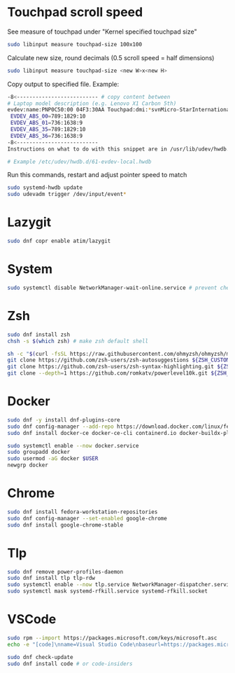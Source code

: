# Touchpad scroll speed

See measure of touchpad under "Kernel specified touchpad size"

```sh
sudo libinput measure touchpad-size 100x100
```

Calculate new size, round decimals (0.5 scroll speed = half dimensions)

```sh
sudo libinput measure touchpad-size <new W>x<new H>
```

Copy output to specified file. Example:
```sh
-8<-------------------------- # copy content between
# Laptop model description (e.g. Lenovo X1 Carbon 5th)
evdev:name:PNP0C50:00 04F3:30AA Touchpad:dmi:*svnMicro-StarInternationalCo.,Ltd.:*pnModern15A11M**
 EVDEV_ABS_00=789:1829:10
 EVDEV_ABS_01=736:1638:9
 EVDEV_ABS_35=789:1829:10
 EVDEV_ABS_36=736:1638:9
-8<--------------------------
Instructions on what to do with this snippet are in /usr/lib/udev/hwdb.d/60-evdev.hwdb

# Example /etc/udev/hwdb.d/61-evdev-local.hwdb
```


Run this commands, restart and adjust pointer speed to match
```sh
sudo systemd-hwdb update
sudo udevadm trigger /dev/input/event*
```

# Lazygit

```sh
sudo dnf copr enable atim/lazygit
```

# System

```sh
sudo systemctl disable NetworkManager-wait-online.service # prevent check connection on boot
```

# Zsh

```sh
sudo dnf install zsh
chsh -s $(which zsh) # make zsh default shell

sh -c "$(curl -fsSL https://raw.githubusercontent.com/ohmyzsh/ohmyzsh/master/tools/install.sh)" # oh-my-zsh
git clone https://github.com/zsh-users/zsh-autosuggestions ${ZSH_CUSTOM:-~/.oh-my-zsh/custom}/plugins/zsh-autosuggestions # zsh-autosuggestions
git clone https://github.com/zsh-users/zsh-syntax-highlighting.git ${ZSH_CUSTOM:-~/.oh-my-zsh/custom}/plugins/zsh-syntax-highlighting # zsh-syntax-highlighting
git clone --depth=1 https://github.com/romkatv/powerlevel10k.git ${ZSH_CUSTOM:-$HOME/.oh-my-zsh/custom}/themes/powerlevel10k # p10k
```

# Docker

```sh
sudo dnf -y install dnf-plugins-core
sudo dnf config-manager --add-repo https://download.docker.com/linux/fedora/docker-ce.repo
sudo dnf install docker-ce docker-ce-cli containerd.io docker-buildx-plugin docker-compose-plugin

sudo systemctl enable --now docker.service
sudo groupadd docker
sudo usermod -aG docker $USER
newgrp docker
```

# Chrome

```sh
sudo dnf install fedora-workstation-repositories
sudo dnf config-manager --set-enabled google-chrome
sudo dnf install google-chrome-stable
```

# Tlp

```sh
sudo dnf remove power-profiles-daemon
sudo dnf install tlp tlp-rdw
sudo systemctl enable --now tlp.service NetworkManager-dispatcher.service
sudo systemctl mask systemd-rfkill.service systemd-rfkill.socket
```

# VSCode

```sh
sudo rpm --import https://packages.microsoft.com/keys/microsoft.asc
echo -e "[code]\nname=Visual Studio Code\nbaseurl=https://packages.microsoft.com/yumrepos/vscode\nenabled=1\ngpgcheck=1\ngpgkey=https://packages.microsoft.com/keys/microsoft.asc" | sudo tee /etc/yum.repos.d/vscode.repo > /dev/null

sudo dnf check-update
sudo dnf install code # or code-insiders
```
